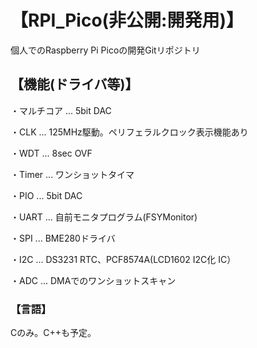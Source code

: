 # 【RPI_Pico(非公開:開発用)】
 
個人でのRaspberry Pi Picoの開発Gitリポジトリ
 
## 【機能(ドライバ等)】
 
・マルチコア ... 5bit DAC
 
・CLK ... 125MHz駆動。ペリフェラルクロック表示機能あり
 
・WDT ... 8sec OVF
 
・Timer ... ワンショットタイマ
 
・PIO ... 5bit DAC
 
・UART ... 自前モニタプログラム(FSYMonitor)
 
・SPI ... BME280ドライバ
 
・I2C ... DS3231 RTC、PCF8574A(LCD1602 I2C化 IC）
 
・ADC ... DMAでのワンショットスキャン


### 【言語】
 
Cのみ。C++も予定。
 
